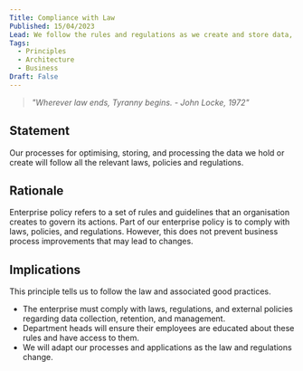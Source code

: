 ```yaml
---
Title: Compliance with Law
Published: 15/04/2023
Lead: We follow the rules and regulations as we create and store data, 
Tags:
  - Principles
  - Architecture
  - Business
Draft: False
---
```


> *"Wherever law ends, Tyranny begins. - John Locke, 1972"*

## Statement

Our processes for optimising, storing, and processing the data we hold or create will follow all the relevant laws, policies and regulations.

## Rationale

Enterprise policy refers to a set of rules and guidelines that an organisation creates to govern its actions. Part of our enterprise policy is to comply with laws, policies, and regulations. However, this does not prevent business process improvements that may lead to changes.

## Implications

This principle tells us to follow the law and associated good practices.

* The enterprise must comply with laws, regulations, and external policies regarding data collection, retention, and management.
* Department heads will ensure their employees are educated about these rules and have access to them.
* We will adapt our processes and applications as the law and regulations change.
